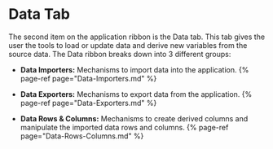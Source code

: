 # Data Tab


The second item on the application ribbon is the Data tab.  This tab gives the user the tools to load or update data and derive new variables from the source data. The Data ribbon breaks down into 3 different groups:


- **Data Importers:** Mechanisms to import data into the application.
{% page-ref page="Data-Importers.md" %}


- **Data Exporters:** Mechanisms to export data from the application.
{% page-ref page="Data-Exporters.md" %}

- **Data Rows & Columns:** Mechanisms to create derived columns and manipulate the imported data rows and columns.
{% page-ref page="Data-Rows-Columns.md" %}
 
